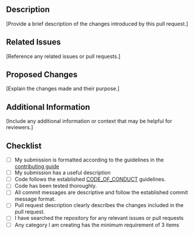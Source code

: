 ## Description

[Provide a brief description of the changes introduced by this pull request.]

## Related Issues

[Reference any related issues or pull requests.]

## Proposed Changes

[Explain the changes made and their purpose.]

## Additional Information

[Include any additional information or context that may be helpful for reviewers.]


## Checklist
<!-- Thank you for taking the time to work on a Pull Request for this project! -->
<!-- To ensure your PR is dealt with swiftly please check the following: -->
- [ ] My submission is formatted according to the guidelines in the [contributing guide](/CONTRIBUTING.md)
- [ ] My submission has a useful description
- [ ] Code follows the established [CODE_OF_CONDUCT](https://github.com/Exifly/ApiVault/blob/main/CODE_OF_CONDUCT.md) guidelines.
- [ ] Code has been tested thoroughly.
- [ ] All commit messages are descriptive and follow the established commit message format.
- [ ] Pull request description clearly describes the changes included in the pull request.
- [ ] I have searched the repository for any relevant issues or pull requests
- [ ] Any category I am creating has the minimum requirement of 3 items
